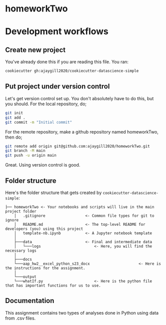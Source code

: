 # homeworkTwo

Development workflows
=======================

Create new project
----------------------

You've already done this if you are reading this file. You ran:

```bash
cookiecutter gh:ajaygill2020/cookiecutter-datascience-simple
```

Put project under version control
---------------------------------

Let's get version control set up. You don't absolutely have to do this, but you should. For the local repository, do;

```bash
git init
git add .
git commit -m "Initial commit"
```

For the remote repository, make a github repository named homeworkTwo, then do;

```bash
git remote add origin git@github.com:ajaygill2020/homeworkTwo.git
git branch -M main
git push -u origin main
```

Great. Using version control is good.


Folder structure
-----------------

Here's the folder structure that gets created by `cookiecutter-datascience-simple`:

	├── homeworkTwo	<- Your notebooks and scripts will live in the main project folder
		│   .gitignore					<- Common file types for git to ignore
		│   README.md					<- The top-level README for developers (you) using this project
		│   template-nb.ipynb			<- A Jupyter notebook template
		│
		├───data						<- Final and intermediate data
		│   └───logs						<- Here, you will find the necessary logs
		│
		├───docs
        └───aap_hw2__excel_python_s23_docx						<- Here is the instructions for the assignment.     
		│
		└───output
        └───whatIf.py						<- Here is the python file that has important functions for us to use.
Documentation
--------------

This assignment contains two types of analyses done in Python using data from .csv files. 


